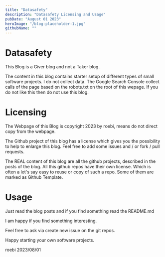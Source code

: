 ```yaml
---
title: "Datasafety"
description: "Datasafety Licensing and Usage"
pubDate: "August 01 2023"
heroImage: "/blog-placeholder-1.jpg"
githubName: ""
---
```


# Datasafety

This Blog is a Giver blog and not a Taker blog.

The content in this blog contains starter setup of different types of small  software projects. I do not collect data. The Google Search Console collect calls of the page based on the robots.txt on the root of this wepage. If you do not like this then do not use this blog.

# Licensing

The Webpage of this Blog is copyright 2023 by roebi, means do not direct copy from the webpage.

The Github project of this blog has a license which gives you the possibility to help to enlarge this blog. Feel free to add some issues and / or fork / pull requests.

The REAL content of this blog are all the github projects, described in the posts of the blog. All this github repos have their own license. Which is often a let's say easy to reuse or copy of such a repo. Some of them are marked as Github Template.

# Usage

Just read the blog posts and if you find something read the README.md 

I am happy if you find something interesting.

Feel free to ask via create new issue on the git repos.

Happy starting your own software projects.

roebi 2023/08/01
